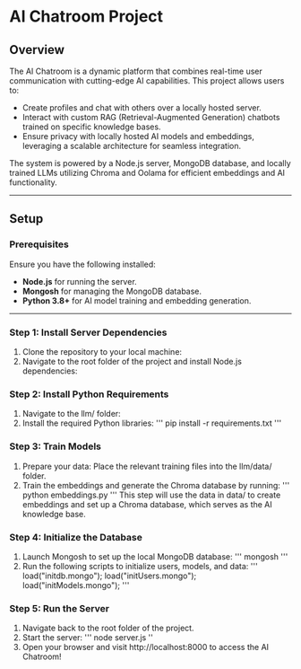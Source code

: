 # AI Chatroom Project

## Overview  
The AI Chatroom is a dynamic platform that combines real-time user communication with cutting-edge AI capabilities. This project allows users to:  
- Create profiles and chat with others over a locally hosted server.  
- Interact with custom RAG (Retrieval-Augmented Generation) chatbots trained on specific knowledge bases.  
- Ensure privacy with locally hosted AI models and embeddings, leveraging a scalable architecture for seamless integration.  

The system is powered by a Node.js server, MongoDB database, and locally trained LLMs utilizing Chroma and Oolama for efficient embeddings and AI functionality.

---

## Setup  

### Prerequisites  
Ensure you have the following installed:  
- **Node.js** for running the server.  
- **Mongosh** for managing the MongoDB database.  
- **Python 3.8+** for AI model training and embedding generation.  

---

### Step 1: Install Server Dependencies  
1. Clone the repository to your local machine:
2. Navigate to the root folder of the project and install Node.js dependencies:


### Step 2: Install Python Requirements 
1. Navigate to the llm/ folder:
2. Install the required Python libraries:
   ''' pip install -r requirements.txt '''
 

### Step 3: Train Models
1. Prepare your data: Place the relevant training files into the llm/data/ folder. 
2. Train the embeddings and generate the Chroma database by running:
   ''' python embeddings.py '''
  This step will use the data in data/ to create embeddings and set up a Chroma database, which serves as the AI knowledge base.

### Step 4: Initialize the Database
1. Launch Mongosh to set up the local MongoDB database:
   ''' mongosh '''
2. Run the following scripts to initialize users, models, and data:
   ''' load("initdb.mongo");
       load("initUsers.mongo");
       load("initModels.mongo"); '''

### Step 5: Run the Server
1. Navigate back to the root folder of the project.
2. Start the server:
   ''' node server.js ''
3. Open your browser and visit http://localhost:8000 to access the AI Chatroom!
 
